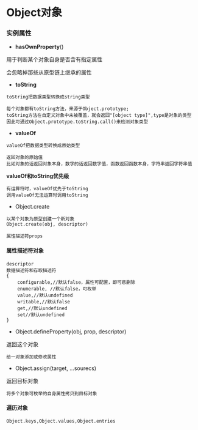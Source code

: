 # Object对象

### 实例属性

- **hasOwnProperty**()

用于判断某个对象自身是否含有指定属性

会忽略掉那些从原型链上继承的属性

- **toString**

```
toString把数据类型转换成string类型

每个对象都有toString方法，来源于Object.prototype;
toString方法在自定义对象中未被覆盖，就会返回"[object type]",type是对象的类型
因此可通过Object.prototype.toString.call()来检测对象类型
```

- **valueOf**

```
valueOf把数据类型转换成原始类型

返回对象的原始值
比如对象的话返回对象本身，数字的话返回数字值，函数返回函数本身，字符串返回字符串值
```

**valueOf和toString优先级**

```
有运算符时，valueOf优先于toString
调用valueOf无法运算时调用toString
```

- Object.create

```
以某个对象为原型创建一个新对象
Object.create(obj, descriptor)

属性描述符props
```

#### 属性描述符对象

```
descriptor
数据描述符和存取描述符
{
	configurable,//默认false，属性可配置，即可悲删除
	enumerable, //默认false，可枚举
	value,//默认undefined
	writable,//默认false
	get,//默认undefined
	set//默认undefined
}
```

- Object.defineProperty(obj, prop, descriptor)

返回这个对象

```
给一对象添加或修改属性
```



- Object.assign(target, …sourecs)

返回目标对象

```
将多个对象可枚举的自身属性拷贝到目标对象

```



#### 遍历对象

```
Object.keys,Object.values,Object.entries
```



